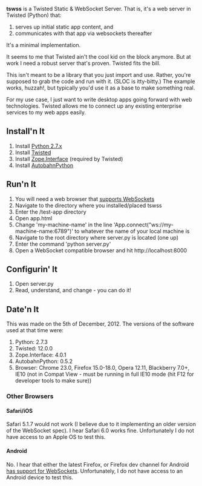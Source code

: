 **tswss** is a Twisted Static & WebSocket Server. That is, it's a web server in Twisted (Python) that:

1. serves up initial static app content, and
2. communicates with that app via websockets thereafter

It's a minimal implementation.

It seems to me that Twisted ain't the cool kid on the block anymore. But at work I need a robust server that's proven. Twisted fits the bill.

This isn't meant to be a library that you just import and use. Rather, you're supposed to grab the code and run with it. (SLOC is itty-bitty.) The example works, huzzah!, but typically you'd use it as a base to make something real.

For my use case, I just want to write desktop apps going forward with web technologies. Twisted allows me to connect up any existing enterprise services to my web apps easily.

## Install'n It

1. Install [Python 2.7.x](http://www.python.org/download/releases/2.7.3/)
2. Install [Twisted](http://twistedmatrix.com/trac)
3. Install [Zope.Interface](http://pypi.python.org/pypi/zope.interface) (required by Twisted)
4. Install [AutobahnPython](http://www.autobahn.ws/python)

## Run'n It

1. You will need a web browser that [supports WebSockets](http://caniuse.com/#search=websocket)
2. Navigate to the directory where you installed/placed tswss
3. Enter the /test-app directory
4. Open app.html
5. Change 'my-machine-name' in the line 'App.connect("ws://my-machine-name:6789")' to whatever the name of your local machine is
6. Navigate to the root directory where server.py is located (one up)
7. Enter the command 'python server.py'
8. Open a WebSocket compatible browser and hit http://localhost:8000

## Configurin' It

1. Open server.py
2. Read, understand, and change - you can do it!

## Date'n It

This was made on the 5th of December, 2012. The versions of the software used at that time were:

1. Python: 2.7.3
2. Twisted: 12.0.0
3. Zope.Interface: 4.0.1
4. AutobahnPython: 0.5.2
5. Browser: Chrome 23.0, Firefox 15.0-18.0, Opera 12.11, Blackberry 7.0+, IE10 (not in Compat View - must be running in full IE10 mode (hit F12 for developer tools to make sure))

### Other Browsers

#### Safari/iOS

Safari 5.1.7 would not work (I believe due to it implementing an older version of the WebSocket spec). I hear Safari 6.0 works fine. Unfortunately I do not have access to an Apple OS to test this.

#### Android

No. I hear that either the latest Firefox, or Firefox dev channel for Android [has support for WebSockets](https://wiki.mozilla.org/Mobile/Platforms/Android). Unfortunately, I do not have access to an Android device to test this.
